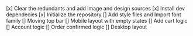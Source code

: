 [x] Clear the redundants and add image and design sources
[x] Install dev dependecies
[x] Initialize the repository
[] Add style files and Import font family
[] Moving top bar
[] Mobile layout with empty states
[] Add cart logic
[] Account logic
[] Order confirmed logic
[] Desktop layout
